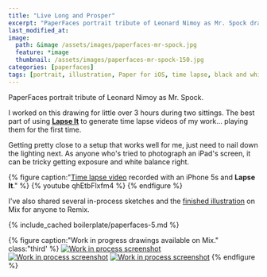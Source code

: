 ```yaml
---
title: "Live Long and Prosper"
excerpt: "PaperFaces portrait tribute of Leonard Nimoy as Mr. Spock drawn with Paper for iOS on an iPad."
last_modified_at: 
image: 
  path: &image /assets/images/paperfaces-mr-spock.jpg 
  feature: *image
  thumbnail: /assets/images/paperfaces-mr-spock-150.jpg
categories: [paperfaces]
tags: [portrait, illustration, Paper for iOS, time lapse, black and white]
---
```


PaperFaces portrait tribute of Leonard Nimoy as Mr. Spock.

I worked on this drawing for little over 3 hours during two sittings. The best part of using [**Lapse It**](http://www.lapseit.com/) to generate time lapse videos of my work... playing them for the first time. 

Getting pretty close to a setup that works well for me, just need to nail down the lighting next. As anyone who's tried to photograph an iPad's screen, it can be tricky getting exposure and white balance right.

{% figure caption:"[Time lapse video](https://www.youtube.com/watch?v=qhEtbFlxfm4) recorded with an iPhone 5s and **Lapse It**." %}
{% youtube qhEtbFlxfm4 %}
{% endfigure %}

I've also shared several in-process sketches and the [finished illustration](https://mix.fiftythree.com/11098-Michael-Rose/2406576) on Mix for anyone to Remix.

{% include_cached boilerplate/paperfaces-5.md %}

{% figure caption:"Work in progress drawings available on Mix." class:"third' %}
[![Work in process screenshot](/assets/images/paperfaces-mr-spock-process-1-600.jpg)](https://mix.fiftythree.com/11098-Michael-Rose/2394700) [![Work in process screenshot](/assets/images/paperfaces-mr-spock-process-2-600.jpg)](https://mix.fiftythree.com/11098-Michael-Rose/2394966) [![Work in process screenshot](/assets/images/paperfaces-mr-spock-process-3-600.jpg)](https://mix.fiftythree.com/11098-Michael-Rose/2400718)
{% endfigure %}
